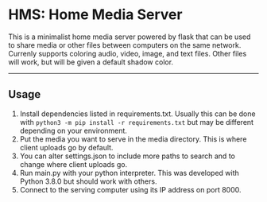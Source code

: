 # HMS: Home Media Server

This is a minimalist home media server powered by flask that can be used to share media or other files between computers on the same network. Currenly supports coloring audio, video, image, and text files. Other files will work, but will be given a default shadow color.

---

## Usage

1. Install dependencies listed in requirements.txt. Usually this can be done with `python3 -m pip install -r requirements.txt` but may be different depending on your environment.
2. Put the media you want to serve in the media directory. This is where client uploads go by default.
3. You can alter settings.json to include more paths to search and to change where client uploads go.
4. Run main.py with your python interpreter. This was developed with Python 3.8.0 but should work with others.
5. Connect to the serving computer using its IP address on port 8000.